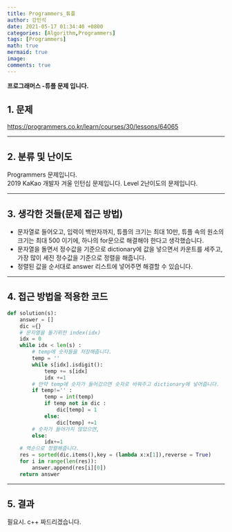 ```yaml
---
title: Programmers_튜플
author: 강민석
date: 2021-05-17 01:34:40 +0800
categories: [Algorithm,Programmers]
tags: [Programmers]
math: true
mermaid: true
image: 
comments: true
---
```


**프로그래머스 -튜플 문제 입니다.**

## 1. 문제
<https://programmers.co.kr/learn/courses/30/lessons/64065>






-----  

## 2. 분류 및 난이도

Programmers 문제입니다.  
2019 KaKao 개발자 겨울 인턴십 문제입니다.
Level 2난이도의 문제입니다.


-----  

## 3. 생각한 것들(문제 접근 방법)

- 문자열로 들어오고, 입력이 백만자까지, 튜플의 크기는 최대 10만, 튜플 속의 원소의 크기는 최대 500 이기에, 하나의 for문으로 해결해야 한다고 생각했습니다.
- 문자열을 돌면서 정수값을 기준으로 dictionary에 값을 넣으면서 카운트를 세주고, 가장 많이 세진 정수값을 기준으로 정렬을 해줍니다.
- 정렬된 값을 순서대로 answer 리스트에 넣어주면 해결할 수 있습니다.




-----  

## 4. 접근 방법을 적용한 코드


```python
def solution(s):
    answer = []
    dic ={}
    # 문자열을 돌기위한 index(idx)
    idx = 0 
    while idx < len(s) : 
        # temp에 숫자들을 저장해줍니다.
        temp = ''
        while s[idx].isdigit():
            temp += s[idx]
            idx +=1
        # 만약 temp에 숫자가 들어갔으면 숫자로 바꿔주고 dictionary에 넣어줍니다.
        if temp!='' : 
            temp = int(temp)
            if temp not in dic :
                dic[temp] = 1
            else:
                dic[temp] +=1
        # 숫자가 들어가지 않았으면, 
        else:
            idx+=1
    # 역순으로 정렬해줍니다.
    res = sorted(dic.items(),key = (lambda x:x[1]),reverse = True)
    for i in range(len(res)):
        answer.append(res[i][0])
    return answer
```


-----



## 5. 결과

필요시. c++ 짜드리겠습니다.















 
